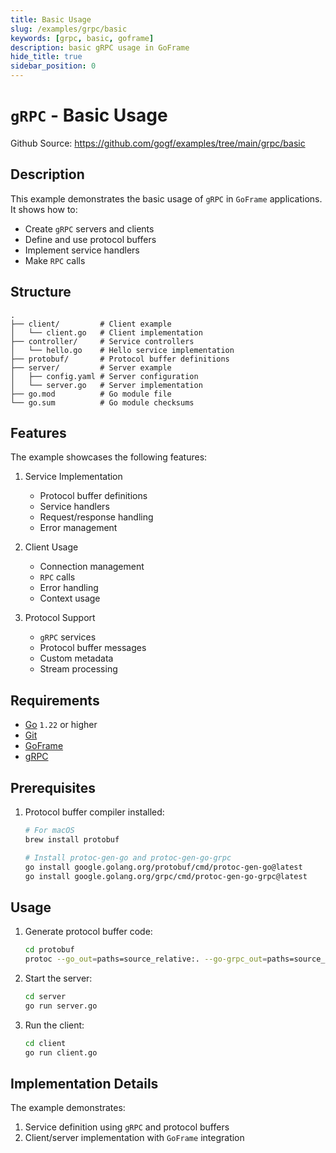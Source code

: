 ```yaml
---
title: Basic Usage
slug: /examples/grpc/basic
keywords: [grpc, basic, goframe]
description: basic gRPC usage in GoFrame
hide_title: true
sidebar_position: 0
---
```


# `gRPC` - Basic Usage

Github Source: https://github.com/gogf/examples/tree/main/grpc/basic


## Description

This example demonstrates the basic usage of `gRPC` in `GoFrame` applications. It shows how to:
- Create `gRPC` servers and clients
- Define and use protocol buffers
- Implement service handlers
- Make `RPC` calls

## Structure

```text
.
├── client/         # Client example
│   └── client.go   # Client implementation
├── controller/     # Service controllers
│   └── hello.go    # Hello service implementation
├── protobuf/       # Protocol buffer definitions
├── server/         # Server example
│   ├── config.yaml # Server configuration
│   └── server.go   # Server implementation
├── go.mod          # Go module file
└── go.sum          # Go module checksums
```

## Features

The example showcases the following features:
1. Service Implementation
   - Protocol buffer definitions
   - Service handlers
   - Request/response handling
   - Error management

2. Client Usage
   - Connection management
   - `RPC` calls
   - Error handling
   - Context usage

3. Protocol Support
   - `gRPC` services
   - Protocol buffer messages
   - Custom metadata
   - Stream processing

## Requirements

- [Go](https://golang.org/dl/) `1.22` or higher
- [Git](https://git-scm.com/downloads)
- [GoFrame](https://goframe.org)
- [gRPC](https://grpc.io/docs/languages/go/quickstart/)

## Prerequisites

1. Protocol buffer compiler installed:
   ```bash
   # For macOS
   brew install protobuf
   
   # Install protoc-gen-go and protoc-gen-go-grpc
   go install google.golang.org/protobuf/cmd/protoc-gen-go@latest
   go install google.golang.org/grpc/cmd/protoc-gen-go-grpc@latest
   ```

## Usage

1. Generate protocol buffer code:
   ```bash
   cd protobuf
   protoc --go_out=paths=source_relative:. --go-grpc_out=paths=source_relative:. *.proto
   ```

2. Start the server:
   ```bash
   cd server
   go run server.go
   ```

3. Run the client:
   ```bash
   cd client
   go run client.go
   ```

## Implementation Details

The example demonstrates:
1. Service definition using `gRPC` and protocol buffers
2. Client/server implementation with `GoFrame` integration
